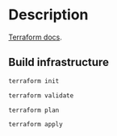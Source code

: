 # Description

[Terraform docs](https://www.terraform.io/).

## Build infrastructure

```sh
terraform init
```

```sh
terraform validate
```

```sh
terraform plan
```

```sh
terraform apply
```
